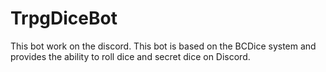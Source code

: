 # TrpgDiceBot
This bot work on the discord. This bot is based on the BCDice system and provides the ability to roll dice and secret dice on Discord.
